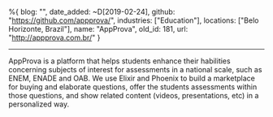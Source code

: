 %{
  blog: "",
  date_added: ~D[2019-02-24],
  github: "https://github.com/appprova/",
  industries: ["Education"],
  locations: ["Belo Horizonte, Brazil"],
  name: "AppProva",
  old_id: 181,
  url: "http://appprova.com.br/"
}

---

AppProva is a platform that helps students enhance their habilities concerning subjects of interest for assessments in a national scale, such as ENEM, ENADE and OAB. We use Elixir and Phoenix to build a marketplace for buying and elaborate questions, offer the students assessments within those questions, and show related content (videos, presentations, etc) in a personalized way.
